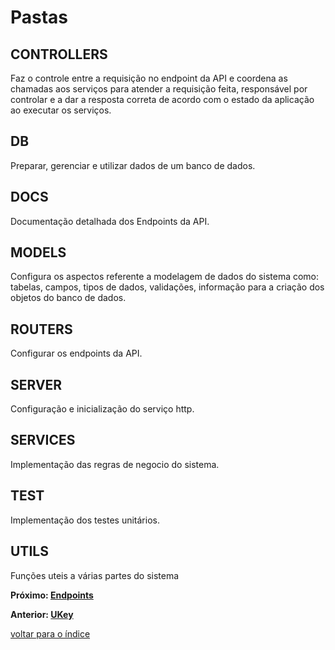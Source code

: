 # Pastas

## CONTROLLERS

Faz o controle entre a requisição no endpoint da API e coordena as chamadas aos serviços para atender a requisição feita, responsável por controlar e a dar a resposta correta de acordo com o estado da aplicação ao executar os serviços.

## DB

Preparar, gerenciar e utilizar dados de um banco de dados.

## DOCS

Documentação detalhada dos Endpoints da API.

## MODELS

Configura os aspectos referente a modelagem de dados do sistema como: tabelas, campos, tipos de dados, validações, informação para a criação dos objetos do banco de dados.

## ROUTERS

Configurar os endpoints da API.

## SERVER

Configuração e inicialização do serviço http.

## SERVICES

Implementação das regras de negocio do sistema.

## TEST

Implementação dos testes unitários.

## UTILS

Funções uteis a várias partes do sistema

**Próximo: [Endpoints](/docs/endpoints/README.md#endpoints)**

**Anterior: [UKey](/docs/ukey.md#ukey)**

[voltar para o índice](/README.md#lista-de-conteúdo)